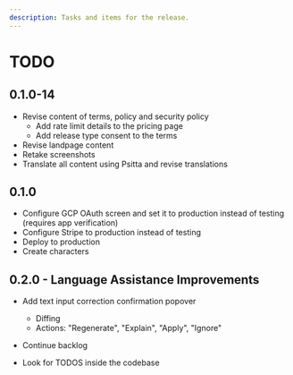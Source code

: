 ```yaml
---
description: Tasks and items for the release.
---
```


# TODO

## 0.1.0-14

- Revise content of terms, policy and security policy
  - Add rate limit details to the pricing page
  - Add release type consent to the terms
- Revise landpage content
- Retake screenshots
- Translate all content using Psitta and revise translations

## 0.1.0

- Configure GCP OAuth screen and set it to production instead of testing (requires app verification)
- Configure Stripe to production instead of testing
- Deploy to production
- Create characters

## 0.2.0 - Language Assistance Improvements

- Add text input correction confirmation popover
  - Diffing
  - Actions: "Regenerate", "Explain", "Apply", "Ignore"

- Continue backlog
- Look for TODOS inside the codebase
